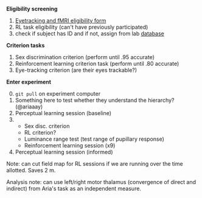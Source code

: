 
**Eligibility screening**

1) [Eyetracking and fMRI eligibility form](http://cmu.ca1.qualtrics.com/jfe/form/SV_ewFvGG2S63s8vE9)
3) RL task eligibility (can't have previously participated)
4) check if subject has ID and if not, assign from lab [database](https://docs.google.com/document/d/175AGq7DkTPlNZQH-G749gmlrRx9CNp6dACaumjPw_iw/edit)

**Criterion tasks**

1) Sex discrimination criterion (perform until .95 accurate)
2) Reinforcement learning criterion task (perform until .80 accurate)
3) Eye-tracking criterion (are their eyes trackable?)

**Enter experiment**

0) `git pull` on experiment computer
1) Something here to test whether they understand the hierarchy? (@ariaaay)
2) Perceptual learning session (baseline)
3)  - Sex disc. criterion 
    - RL criterion? 
    - Luminance range test (test range of pupillary response) 
    - Reinforcement learning session (x9)
4) Perceptual learning session (informed)


Note: can cut field map for RL sessions if we are running over the time allotted. Saves 2 m.

Analysis note: can use left/right motor thalamus (convergence of direct and indirect) from Aria's task as an independent measure.
